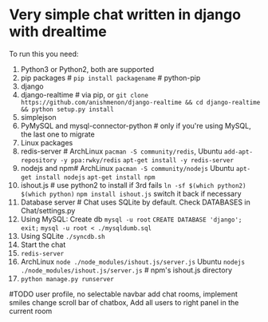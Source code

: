 Very simple chat written in django with drealtime
==========
To run this you need:

1. Python3 or Python2, both are supported
2. pip packages # `pip install packagename` # python-pip 
 1. django
 2. django-realtime # via pip, or `git clone https://github.com/anishmenon/django-realtime && cd django-realtime && python setup.py install`
 3. simplejson
 4. PyMySQL and mysql-connector-python # only if you're using MySQL, the last one to migrate
3. Linux packages
 1. redis-server # ArchLinux `pacman -S community/redis`, Ubuntu `add-apt-repository -y ppa:rwky/redis` `apt-get install -y redis-server`
 2. nodejs and npm# ArchLinux `pacman -S community/nodejs` Ubuntu `apt-get install nodejs` `apt-get install npm`
 3. ishout.js # use python2 to install if 3rd fails `ln -sf $(which python2) $(which python)` `npm install ishout.js` switch it back if necessary
4. Database server # Chat uses SQLite by default. Check DATABASES in Chat/settings.py 
 1. Using MySQL: Create db `mysql -u root` `CREATE DATABASE 'django'; exit;` `mysql -u root < ./mysqldumb.sql`
 2. Using SQLite `./syncdb.sh`
3. Start the chat 
 1. `redis-server` 
 2. ArchLinux `node ./node_modules/ishout.js/server.js` Ubuntu `nodejs ./node_modules/ishout.js/server.js` # npm's ishout.js directory
 3. `python manage.py runserver`

#TODO  user profile, no selectable navbar add chat rooms, implement smiles change scroll bar of chatbox, Add all users to right panel in the current room